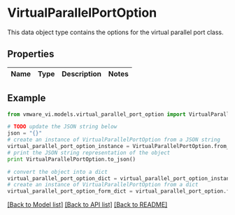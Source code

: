 # VirtualParallelPortOption

This data object type contains the options for the virtual parallel port class. 

## Properties
Name | Type | Description | Notes
------------ | ------------- | ------------- | -------------

## Example

```python
from vmware_vi.models.virtual_parallel_port_option import VirtualParallelPortOption

# TODO update the JSON string below
json = "{}"
# create an instance of VirtualParallelPortOption from a JSON string
virtual_parallel_port_option_instance = VirtualParallelPortOption.from_json(json)
# print the JSON string representation of the object
print VirtualParallelPortOption.to_json()

# convert the object into a dict
virtual_parallel_port_option_dict = virtual_parallel_port_option_instance.to_dict()
# create an instance of VirtualParallelPortOption from a dict
virtual_parallel_port_option_form_dict = virtual_parallel_port_option.from_dict(virtual_parallel_port_option_dict)
```
[[Back to Model list]](../README.md#documentation-for-models) [[Back to API list]](../README.md#documentation-for-api-endpoints) [[Back to README]](../README.md)


